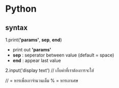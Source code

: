 # Python

## syntax

1.print(**'params'**, **sep**, **end**)
- print out **'params'**
- **sep** : seperator between value (default = space)
- **end** : appear last value

2.input('display text') // เก็บค่าที่เราต้องการจะใส่

// = หารเพื่อเอาจำนวนเต็ม
% = หารเอาเศษ

